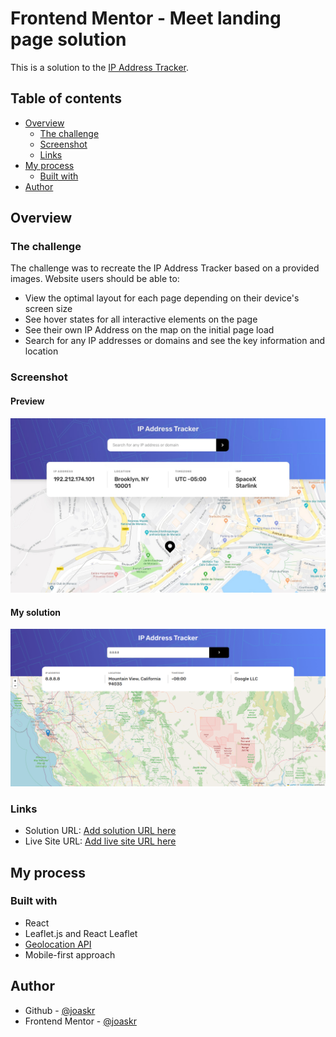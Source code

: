 # Frontend Mentor - Meet landing page solution

This is a solution to the [IP Address Tracker](https://www.frontendmentor.io/challenges/ip-address-tracker-I8-0yYAH0).

## Table of contents

- [Overview](#overview)
  - [The challenge](#the-challenge)
  - [Screenshot](#screenshot)
  - [Links](#links)
- [My process](#my-process)
  - [Built with](#built-with)
- [Author](#author)

## Overview

### The challenge

The challenge was to recreate the IP Address Tracker based on a provided images. Website users should be able to:

- View the optimal layout for each page depending on their device's screen size
- See hover states for all interactive elements on the page
- See their own IP Address on the map on the initial page load
- Search for any IP addresses or domains and see the key information and location

### Screenshot

#### Preview

![Design preview for the Meet landing page coding challenge](./design/desktop-design.jpg)

#### My solution

![Solution for the Meet landing page coding challenge on desktop](./design/desktop-solution.png)

### Links

- Solution URL: [Add solution URL here](https://github.com/joaskr/ip-address-tracker)
- Live Site URL: [Add live site URL here](https://ip-address-tracker-cyan-eight.vercel.app)

## My process

### Built with

- React
- Leaflet.js and React Leaflet
- [Geolocation API](https://geo.ipify.org)
- Mobile-first approach

## Author

- Github - [@joaskr](https://github.com/joaskr)
- Frontend Mentor - [@joaskr](https://www.frontendmentor.io/profile/joaskr)

